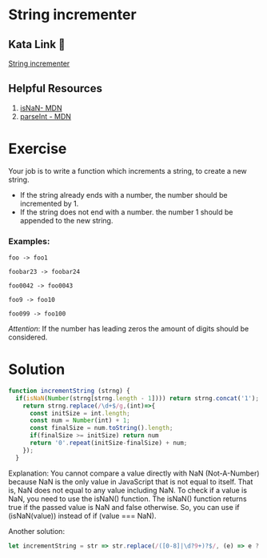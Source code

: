 # String incrementer

## Kata Link 🥋

[String incrementer](https://www.codewars.com/kata/54a91a4883a7de5d7800009c)

## Helpful Resources

1. [isNaN- MDN](https://developer.mozilla.org/es/docs/Web/JavaScript/Reference/Global_Objects/isNaN)
2. [parseInt - MDN](https://developer.mozilla.org/es/docs/Web/JavaScript/Reference/Global_Objects/parseInt)

# Exercise
Your job is to write a function which increments a string, to create a new string.

- If the string already ends with a number, the number should be incremented by 1.
- If the string does not end with a number. the number 1 should be appended to the new string.

### Examples:

```
foo -> foo1

foobar23 -> foobar24

foo0042 -> foo0043

foo9 -> foo10

foo099 -> foo100
```

*Attention*: If the number has leading zeros the amount of digits should be considered.


# Solution
```js
function incrementString (strng) {
  if(isNaN(Number(strng[strng.length - 1]))) return strng.concat('1');
    return strng.replace(/\d+$/g,(int)=>{
      const initSize = int.length;
      const num = Number(int) + 1;
      const finalSize = num.toString().length;
      if(finalSize >= initSize) return num
      return '0'.repeat(initSize-finalSize) + num;
    });
  }
```
Explanation: You cannot compare a value directly with NaN (Not-A-Number) because NaN is the only value in JavaScript that is not equal to itself. That is, NaN does not equal to any value including NaN. To check if a value is NaN, you need to use the isNaN() function. The isNaN() function returns true if the passed value is NaN and false otherwise. So, you can use if (isNaN(value)) instead of if (value === NaN).

Another solution:
```js
let incrementString = str => str.replace(/([0-8]|\d?9+)?$/, (e) => e ? + e + 1 : 1)
```